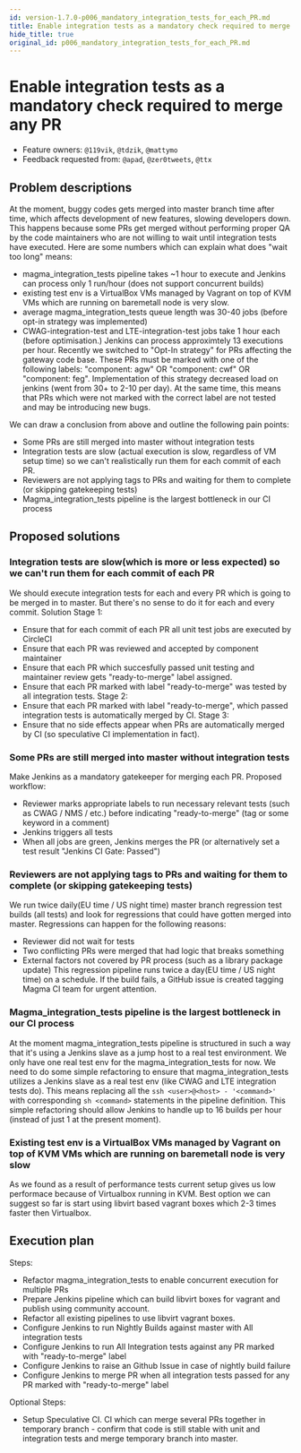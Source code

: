 ```yaml
---
id: version-1.7.0-p006_mandatory_integration_tests_for_each_PR.md
title: Enable integration tests as a mandatory check required to merge any PR
hide_title: true
original_id: p006_mandatory_integration_tests_for_each_PR.md
---
```


# Enable integration tests as a mandatory check required to merge any PR

- Feature owners: `@119vik`, `@tdzik`, `@mattymo`
- Feedback requested from: `@apad`, `@zer0tweets`, `@ttx`

## Problem descriptions

At the moment, buggy codes gets merged into master branch time after time, which affects development of new features, slowing developers down. This happens because some PRs get merged without performing proper QA by the code maintainers who are not willing to wait until integration tests have executed. Here are some numbers which can explain what does "wait too long" means:

- magma_integration_tests pipeline takes ~1 hour to execute and Jenkins can process only 1 run/hour (does not support concurrent builds)
- existing test env is a VirtualBox VMs managed by Vagrant on top of KVM VMs which are running on baremetall node is very slow.
- average magma_integration_tests queue length was 30-40 jobs (before opt-in strategy was implemented)
- CWAG-integration-test and LTE-integration-test jobs take 1 hour each (before optimisation.) Jenkins can process approximtely 13 executions per hour.
 Recently we switched to "Opt-In strategy" for PRs affecting the gateway code base. These PRs must be marked with one of the following labels: "component: agw" OR "component: cwf" OR "component: feg". Implementation of this strategy decreased load on jenkins (went from 30+ to 2-10 per day). At the same time, this means that PRs which were not marked with the correct label are not tested and may be introducing new bugs.

 We can draw a conclusion from above and outline the following pain points:

- Some PRs are still merged into master without integration tests
- Integration tests are slow (actual execution is slow, regardless of VM setup time) so we can't realistically run them for each commit of each PR.
- Reviewers are not applying tags to PRs and waiting for them to complete (or skipping gatekeeping tests)
- Magma_integration_tests pipeline is the largest bottleneck in our CI process

## Proposed solutions

### Integration tests are slow(which is more or less expected) so we can't run them for each commit of each PR

We should execute integration tests for each and every PR which is going to be merged in to master. But there's no sense to do it for each and every commit.
Solution
Stage 1:

- Ensure that for each commit of each PR all unit test jobs are executed by CircleCI
- Ensure that each PR was reviewed and accepted by component maintainer
- Ensure that each PR which succesfully passed unit testing and maintainer review gets "ready-to-merge" label assigned.
- Ensure that each PR marked with label "ready-to-merge" was tested by all integration tests.
 Stage 2:
- Ensure that each PR marked with label "ready-to-merge", which passed integration tests is automatically merged by CI.
 Stage 3:
- Ensure that no side effects appear when PRs are automatically merged by CI (so speculative CI implementation in fact).

### Some PRs are still merged into master without integration tests

Make Jenkins as a mandatory gatekeeper for merging each PR. Proposed workflow:

- Reviewer marks appropriate labels to run necessary relevant tests (such as CWAG / NMS / etc.) before indicating "ready-to-merge" (tag or some keyword in a comment)
- Jenkins triggers all tests
- When all jobs are green, Jenkins merges the PR (or alternatively set a test result "Jenkins CI Gate: Passed")

### Reviewers are not applying tags to PRs and waiting for them to complete (or skipping gatekeeping tests)

We run twice daily(EU time / US night time) master branch regression test builds (all tests) and look for regressions that could have gotten merged into master. Regressions can happen for the following reasons:

- Reviewer did not wait for tests
- Two conflicting PRs were merged that had logic that breaks something
- External factors not covered by PR process (such as a library package update)
This regression pipeline runs twice a day(EU time / US night time) on a schedule. If the build fails, a GitHub issue is created tagging Magma CI team for urgent attention.

### Magma_integration_tests pipeline is the largest bottleneck in our CI process

At the moment magma_integration_tests pipeline is structured in such a way that it's using a Jenkins slave as a jump host to a real test environment. We only have one real test env for the magma_integration_tests for now. We need to do some simple refactoring to ensure that magma_integration_tests utilizes a Jenkins slave as a real test env (like CWAG and LTE integration tests do). This means replacing all the `ssh <user>@<host> - '<command>'` with corresponding `sh <command>` statements in the pipeline definition. This simple refactoring should allow Jenkins to handle up to 16 builds per hour (instead of just 1 at the present moment).

### Existing test env is a VirtualBox VMs managed by Vagrant on top of KVM VMs which are running on baremetall node is very slow

As we found as a result of performance tests current setup gives us low performace because of Virtualbox running in KVM. Best option we can suggest so far is start using libvirt based vagrant boxes which 2-3 times faster then Virtualbox.

## Execution plan

Steps:

- Refactor magma_integration_tests to enable concurrent execution for multiple PRs
- Prepare Jenkins pipeline which can build libvirt boxes for vagrant and publish using community account.
- Refactor all existing pipelines to use libvirt vagrant boxes.
- Configure Jenkins to run Nightly Builds against master with All integration tests
- Configure Jenkins to run All Integration tests against any PR marked with "ready-to-merge" label
- Configure Jenkins to raise an Github Issue in case of nightly build failure
- Configure Jenkins to merge PR when all integration tests passed for any PR marked with "ready-to-merge" label

Optional Steps:

- Setup Speculative CI. CI which can merge several PRs together in temporary branch - confirm that code is still stable with unit and integration tests and merge temporary branch into master.
